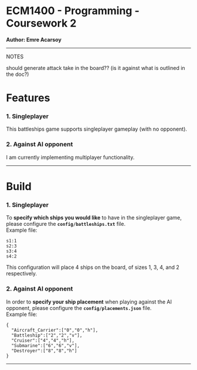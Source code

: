# ECM1400 - Programming - Coursework 2
**Author: Emre Acarsoy**

---

NOTES

should generate attack take in the board?? (is it against what is outlined in the doc?)

# Features

### 1. Singleplayer

This battleships game supports singleplayer gameplay (with no opponent).  

### 2. Against AI opponent

I am currently implementing multiplayer functionality.  

---

# Build

### 1. Singleplayer 

To **specify which ships you would like** to have in the singleplayer game, please configure the **`config/battleships.txt`** file.  
Example file: 
```
s1:1
s2:3
s3:4
s4:2
```
This configuration will place 4 ships on the board, of sizes 1, 3, 4, and 2 respectively.

### 2. Against AI opponent

In order to **specify your ship placement** when playing against the AI opponent, please configure the **`config/placements.json`** file.  
Example file:
```
{
  "Aircraft_Carrier":["0","0","h"],
  "Battleship":["2","2","v"],
  "Cruiser":["4","4","h"],
  "Submarine":["6","6","v"],
  "Destroyer":["8","8","h"]
}
```

---
